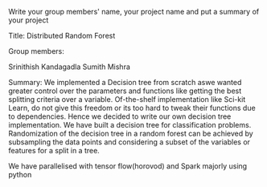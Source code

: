 Write your group members' name, your project name and put a summary of your project

Title: Distributed Random Forest

Group members:

Srinithish Kandagadla
Sumith Mishra

Summary:
We implemented a Decision tree from scratch aswe wanted greater
control over the parameters and functions like getting the best
splitting criteria over a variable. Of-the-shelf implementation like
Sci-kit Learn, do not give this freedom or its too hard to tweak
their functions due to dependencies. Hence we decided to write our
own decision tree implementation. We have built a decision tree
for classification problems. Randomization of the decision tree in a
random forest can be achieved by subsampling the data points and
considering a subset of the variables or features for a split in a tree.

We have parallelised with tensor flow(horovod) and Spark majorly using python 